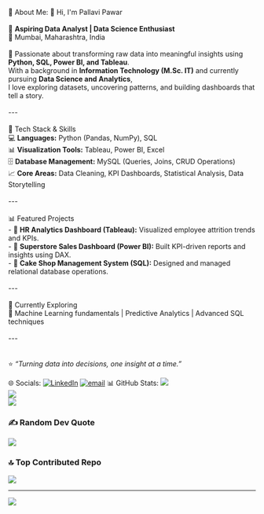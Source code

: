  💫 About Me:
 👋 Hi, I'm Pallavi Pawar  <br><br>🎯 **Aspiring Data Analyst | Data Science Enthusiast**  <br>📍 Mumbai, Maharashtra, India  <br><br>🌟 Passionate about transforming raw data into meaningful insights using **Python, SQL, Power BI, and Tableau**.  <br>With a background in **Information Technology (M.Sc. IT)** and currently pursuing **Data Science and Analytics**,  <br>I love exploring datasets, uncovering patterns, and building dashboards that tell a story.  <br><br>---<br><br> 🧠 Tech Stack & Skills  <br>💻 **Languages:** Python (Pandas, NumPy), SQL  <br>📊 **Visualization Tools:** Tableau, Power BI, Excel  <br>🗄️ **Database Management:** MySQL (Queries, Joins, CRUD Operations)  <br>📈 **Core Areas:** Data Cleaning, KPI Dashboards, Statistical Analysis, Data Storytelling  <br><br>---<br><br> 📊 Featured Projects  <br>- 🧩 **HR Analytics Dashboard (Tableau):** Visualized employee attrition trends and KPIs.  <br>- 💼 **Superstore Sales Dashboard (Power BI):** Built KPI-driven reports and insights using DAX.  <br>- 🍰 **Cake Shop Management System (SQL):** Designed and managed relational database operations.  <br><br>---<br><br> 🌱 Currently Exploring  <br>🚀 Machine Learning fundamentals | Predictive Analytics | Advanced SQL techniques  <br><br>---<br><br><br>⭐ *“Turning data into decisions, one insight at a time.”*  <br>


 🌐 Socials:
[![LinkedIn](https://img.shields.io/badge/LinkedIn-%230077B5.svg?logo=linkedin&logoColor=white)](https://linkedin.com/in/pallavi-pawar-3204572a1) [![email](https://img.shields.io/badge/Email-D14836?logo=gmail&logoColor=white)](mailto:pallavikatkar181996@gmail.com) 
📊 GitHub Stats:
![](https://github-readme-stats.vercel.app/api?username=pallavipawar1805&theme=dark&hide_border=false&include_all_commits=false&count_private=false)<br/>
![](https://nirzak-streak-stats.vercel.app/?user=pallavipawar1805&theme=dark&hide_border=false)<br/>
![](https://github-readme-stats.vercel.app/api/top-langs/?username=pallavipawar1805&theme=dark&hide_border=false&include_all_commits=false&count_private=false&layout=compact)

### ✍️ Random Dev Quote
![](https://quotes-github-readme.vercel.app/api?type=horizontal&theme=radical)

### 🔝 Top Contributed Repo
![](https://github-contributor-stats.vercel.app/api?username=pallavipawar1805&limit=5&theme=dark&combine_all_yearly_contributions=true)

---
[![](https://visitcount.itsvg.in/api?id=pallavipawar1805&icon=0&color=0)](https://visitcount.itsvg.in)

<!-- Proudly created with GPRM ( https://gprm.itsvg.in ) -->

